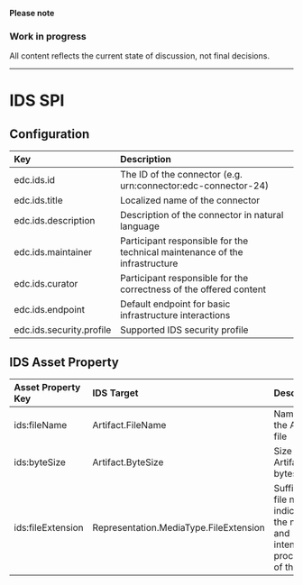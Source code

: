 **Please note**

### Work in progress

All content reflects the current state of discussion, not final decisions.

---

# IDS SPI

## Configuration

| Key |  Description |
|:---|:---|
| edc.ids.id | The ID of the connector (e.g. urn:connector:edc-connector-24) |
| edc.ids.title | Localized name of the connector |
| edc.ids.description | Description of the connector in natural language |
| edc.ids.maintainer | Participant responsible for the technical maintenance of the infrastructure |
| edc.ids.curator |  Participant responsible for the correctness of the offered content |
| edc.ids.endpoint | Default endpoint for basic infrastructure interactions |
| edc.ids.security.profile |  Supported IDS security profile |

## IDS Asset Property

| Asset Property Key | IDS Target |  Description |
|:---|:---|:---|
| ids:fileName | Artifact.FileName | Name of the Artifact file |
| ids:byteSize | Artifact.ByteSize | Size of the Artifact in bytes |
| ids:fileExtension | Representation.MediaType.FileExtension | Suffix of a file name, indicating the nature and intended processing of the file |